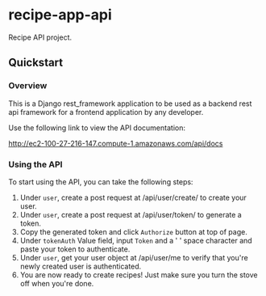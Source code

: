 # recipe-app-api
Recipe API project.

## Quickstart

### Overview

This is a Django rest_framework application to be used as a backend rest api framework for a frontend application by any developer.

Use the following link to view the API documentation:

http://ec2-100-27-216-147.compute-1.amazonaws.com/api/docs


### Using the API

To start using the API, you can take the following steps:

1. Under `user`, create a post request at /api/user/create/ to create your user.
2. Under `user`, create a post request at /api/user/token/ to generate a token.
3. Copy the generated token and click `Authorize` button at top of page.
4. Under `tokenAuth` Value field, input `Token` and a ' ' space character and paste your token to authenticate.
5. Under `user`, get your user object at /api/user/me to verify that you're newly created user is authenticated.
6. You are now ready to create recipes! Just make sure you turn the stove off when you're done. 